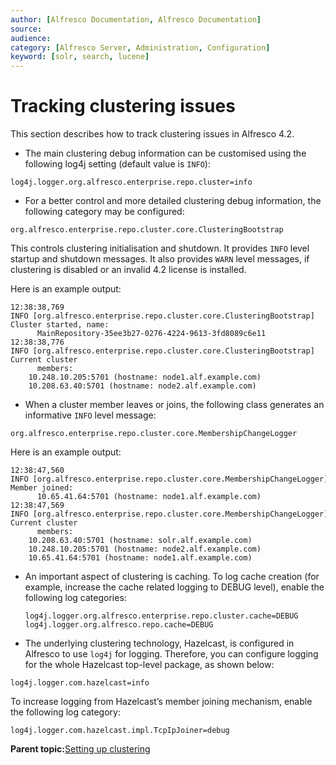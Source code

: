 ```yaml
---
author: [Alfresco Documentation, Alfresco Documentation]
source: 
audience: 
category: [Alfresco Server, Administration, Configuration]
keyword: [solr, search, lucene]
---
```


# Tracking clustering issues

This section describes how to track clustering issues in Alfresco 4.2.

-   The main clustering debug information can be customised using the following log4j setting \(default value is `INFO`\):  

```
log4j.logger.org.alfresco.enterprise.repo.cluster=info
```

-   For a better control and more detailed clustering debug information, the following category may be configured:  

```
org.alfresco.enterprise.repo.cluster.core.ClusteringBootstrap
```

This controls clustering initialisation and shutdown. It provides `INFO` level startup and shutdown messages. It also provides `WARN` level messages, if clustering is disabled or an invalid 4.2 license is installed.

Here is an example output:

```
12:38:38,769 INFO [org.alfresco.enterprise.repo.cluster.core.ClusteringBootstrap] Cluster started, name:
      MainRepository-35ee3b27-0276-4224-9613-3fd8089c6e11
12:38:38,776 INFO [org.alfresco.enterprise.repo.cluster.core.ClusteringBootstrap] Current cluster
      members: 
    10.248.10.205:5701 (hostname: node1.alf.example.com)
    10.208.63.40:5701 (hostname: node2.alf.example.com)    
```

-   When a cluster member leaves or joins, the following class generates an informative `INFO` level message:

```
org.alfresco.enterprise.repo.cluster.core.MembershipChangeLogger  
```

Here is an example output:

```
12:38:47,560 INFO [org.alfresco.enterprise.repo.cluster.core.MembershipChangeLogger] Member joined:
      10.65.41.64:5701 (hostname: node1.alf.example.com)
12:38:47,569 INFO [org.alfresco.enterprise.repo.cluster.core.MembershipChangeLogger] Current cluster
      members:
    10.208.63.40:5701 (hostname: solr.alf.example.com)
    10.248.10.205:5701 (hostname: node2.alf.example.com)
    10.65.41.64:5701 (hostname: node1.alf.example.com)
```

-   An important aspect of clustering is caching. To log cache creation \(for example, increase the cache related logging to DEBUG level\), enable the following log categories:

    ```
    log4j.logger.org.alfresco.enterprise.repo.cluster.cache=DEBUG
    log4j.logger.org.alfresco.repo.cache=DEBUG
    ```


-   The underlying clustering technology, Hazelcast, is configured in Alfresco to use `log4j` for logging. Therefore, you can configure logging for the whole Hazelcast top-level package, as shown below:

```
log4j.logger.com.hazelcast=info
```

To increase logging from Hazelcast’s member joining mechanism, enable the following log category:

```
log4j.logger.com.hazelcast.impl.TcpIpJoiner=debug
```

**Parent topic:**[Setting up clustering](../concepts/ha-intro.md)

